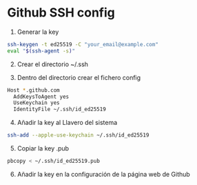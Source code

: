 # Github SSH config


1. Generar la key

```bash
ssh-keygen -t ed25519 -C "your_email@example.com"
eval "$(ssh-agent -s)"
````

2. Crear el directorio ~/.ssh

3. Dentro del directorio crear el fichero config

```bash
Host *.github.com
  AddKeysToAgent yes
  UseKeychain yes
  IdentityFile ~/.ssh/id_ed25519
```

4. Añadir la key al Llavero del sistema

```bash
ssh-add --apple-use-keychain ~/.ssh/id_ed25519
````

5. Copiar la key .pub 

```bash
pbcopy < ~/.ssh/id_ed25519.pub
````

6. Añadir la key en la configuración de la página web de Github



